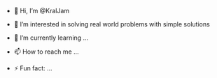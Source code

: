 - 👋 Hi, I’m @KralJam
- 👀 I’m interested in solving real world problems with simple solutions
- 🌱 I’m currently learning ...

- 📫 How to reach me ...

- ⚡ Fun fact: ...

<!---
KralJam/KralJam is a ✨ special ✨ repository because its `README.md` (this file) appears on your GitHub profile.
You can click the Preview link to take a look at your changes.
--->
